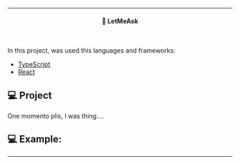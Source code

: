 
---
<h4 align="center">
  🚀 LetMeAsk
</h4>
<br>

In this project, was used this languages and frameworks:

- [TypeScript](https://www.typescriptlang.org/)
- [React](https://pt-br.reactjs.org/)

## 💻 Project 

One momento plis, I was thing....

##  💻 Example: 



----
